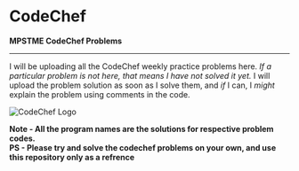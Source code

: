 # CodeChef
**MPSTME CodeChef Problems**
<hr>

I will be uploading all the CodeChef weekly practice problems here. _If a particular problem is not here, that means I have not solved it yet._
I will upload the problem solution as soon as I solve them, and _if_ I can, I _might_ explain the problem using comments in the code.

![CodeChef Logo](https://encrypted-tbn0.gstatic.com/images?q=tbn:ANd9GcT2WGYEJl7f1L30UYJfXY_rlaldvUo7byyT90wCp69RTngGe_dX3J95cvLAZVCJ6KN2O8Q&usqp=CAU)

**Note - All the program names are the solutions for respective problem codes.** <br>
**PS - Please try and solve the codechef problems on your own, and use this repository only as a refrence**
